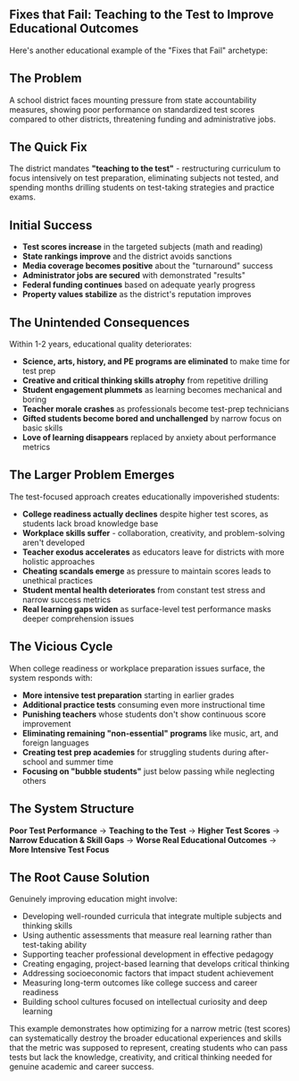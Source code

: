 ## Fixes that Fail: Teaching to the Test to Improve Educational Outcomes

Here's another educational example of the "Fixes that Fail" archetype:

## The Problem

A school district faces mounting pressure from state accountability measures, showing poor performance on standardized test scores compared to other districts, threatening funding and administrative jobs.

## The Quick Fix
The district mandates **"teaching to the test"** - restructuring curriculum to focus intensively on test preparation, eliminating subjects not tested, and spending months drilling students on test-taking strategies and practice exams.

## Initial Success
- **Test scores increase** in the targeted subjects (math and reading)
- **State rankings improve** and the district avoids sanctions
- **Media coverage becomes positive** about the "turnaround" success
- **Administrator jobs are secured** with demonstrated "results"
- **Federal funding continues** based on adequate yearly progress
- **Property values stabilize** as the district's reputation improves

## The Unintended Consequences
Within 1-2 years, educational quality deteriorates:

- **Science, arts, history, and PE programs are eliminated** to make time for test prep
- **Creative and critical thinking skills atrophy** from repetitive drilling
- **Student engagement plummets** as learning becomes mechanical and boring
- **Teacher morale crashes** as professionals become test-prep technicians
- **Gifted students become bored and unchallenged** by narrow focus on basic skills
- **Love of learning disappears** replaced by anxiety about performance metrics

## The Larger Problem Emerges
The test-focused approach creates educationally impoverished students:

- **College readiness actually declines** despite higher test scores, as students lack broad knowledge base
- **Workplace skills suffer** - collaboration, creativity, and problem-solving aren't developed
- **Teacher exodus accelerates** as educators leave for districts with more holistic approaches
- **Cheating scandals emerge** as pressure to maintain scores leads to unethical practices
- **Student mental health deteriorates** from constant test stress and narrow success metrics
- **Real learning gaps widen** as surface-level test performance masks deeper comprehension issues

## The Vicious Cycle
When college readiness or workplace preparation issues surface, the system responds with:
- **More intensive test preparation** starting in earlier grades
- **Additional practice tests** consuming even more instructional time
- **Punishing teachers** whose students don't show continuous score improvement
- **Eliminating remaining "non-essential" programs** like music, art, and foreign languages
- **Creating test prep academies** for struggling students during after-school and summer time
- **Focusing on "bubble students"** just below passing while neglecting others

## The System Structure
**Poor Test Performance** → **Teaching to the Test** → **Higher Test Scores** → **Narrow Education & Skill Gaps** → **Worse Real Educational Outcomes** → **More Intensive Test Focus**

## The Root Cause Solution
Genuinely improving education might involve:
- Developing well-rounded curricula that integrate multiple subjects and thinking skills
- Using authentic assessments that measure real learning rather than test-taking ability
- Supporting teacher professional development in effective pedagogy
- Creating engaging, project-based learning that develops critical thinking
- Addressing socioeconomic factors that impact student achievement
- Measuring long-term outcomes like college success and career readiness
- Building school cultures focused on intellectual curiosity and deep learning

This example demonstrates how optimizing for a narrow metric (test scores) can systematically destroy the broader educational experiences and skills that the metric was supposed to represent, creating students who can pass tests but lack the knowledge, creativity, and critical thinking needed for genuine academic and career success.